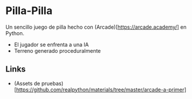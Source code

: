# Pilla-Pilla

Un sencillo juego de pilla hecho con (Arcade)[https://arcade.academy/] en Python.

+ El jugador se enfrenta a una IA
+ Terreno generado proceduralmente


## Links

+ (Assets de pruebas)[https://github.com/realpython/materials/tree/master/arcade-a-primer]
